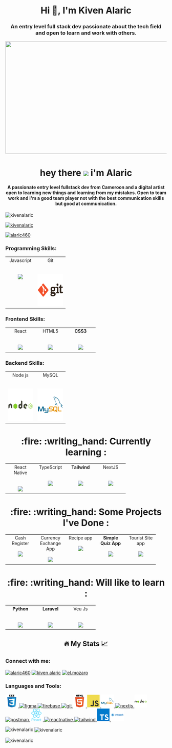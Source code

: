 <h1 align="center">Hi 👋, I'm Kiven Alaric</h1>
<h3 align="center">An entry level full stack dev passionate about the tech field and open to learn and work with others.</h3>

<div id="header" align="center">  
  <!--here's the hello text below it are the languages links-->
  
  <div align="center">
    <img src="https://media.giphy.com/media/dWesBcTLavkZuG35MI/giphy.gif" width="700" height="350"/>
  </div>
  
  <h1>
    hey there
    <img src="https://media.giphy.com/media/hvRJCLFzcasrR4ia7z/giphy.gif" width="30px"/>
      i'm Alaric
  </h1>
  <h4 align="center">A passionate entry level fullstack dev from Cameroon and a digital artist open to learning new things and learning from my mistakes. Open to team work and i'm a good team player not with the best communication skills but good at communication.</h4>

  <p align="left"> <img src="https://komarev.com/ghpvc/?username=kivenalaric&label=Profile%20views&color=0e75b6&style=flat" alt="kivenalaric" /> </p>

<p align="left"> <a href="https://github.com/ryo-ma/github-profile-trophy"><img src="https://github-profile-trophy.vercel.app/?username=kivenalaric" alt="kivenalaric" /></a> </p>

<p align="left"> <a href="https://twitter.com/alaric460" target="blank"><img src="https://img.shields.io/twitter/follow/alaric460?logo=twitter&style=for-the-badge" alt="alaric460" /></a> </p>
  
<div align="left">
  <h3 align="left">Programming Skills:</h3>

  <table>
    <tbody>
      <tr valign="top">
        <td width="80px" align="center">
          <span>Javascript</span><br><br><br>
          <img height="64px" src="https://upload.wikimedia.org/wikipedia/commons/thumb/9/99/Unofficial_JavaScript_logo_2.svg/480px-Unofficial_JavaScript_logo_2.svg.png">
        </td>
         <td width="80px" align="center">
          <span>Git</span><br><br><br>
          <img src="https://github.com/devicons/devicon/blob/master/icons/git/git-original-wordmark.svg" title="Git" **alt="Git" width="100" height="100"/>
        </td>
      </tr>
    </tbody>
  </table>
  <h3 align="left">Frontend Skills:</h3>

  <table>
    <tbody>
      <tr valign="top">
        <td width="80px" align="center">
          <span>React</span><br><br><br>
          <img height="64px" src="https://cdn.worldvectorlogo.com/logos/react-1.svg">
        </td>
        <td width="80px" align="center">
          <span>HTML5</span><br><br><br>
          <img height="64px" src="https://cdn.svgporn.com/logos/html-5.svg">
        </td>
        <td width="80px" align="center">
          <span><strong>CSS3</strong>
          </span><br><br><br>
          <img height="64px" src="https://cdn.svgporn.com/logos/css-3.svg">
        </td>
      </tr>
    </tbody>
  </table>
  <h3 align="left">Backend Skills:</h3>

  <table>
    <tbody>
      <tr valign="top">
        <td width="80px" align="center">
          <span>Node js</span><br><br><br>
          <img src="https://github.com/devicons/devicon/blob/master/icons/nodejs/nodejs-original-wordmark.svg" title="NodeJS" alt="NodeJS" width="100" height="100"/>
        </td>
        <td width="80px" align="center">
          <span>MySQL</span><br><br><br>
          <img src="https://github.com/devicons/devicon/blob/master/icons/mysql/mysql-original-wordmark.svg" title="MySQL"  alt="MySQL" width="100" height="100"/>
        </td>
      </tr>
    </tbody>
  </table>
</div>

<h1> :fire: :writing_hand: Currently learning : </h1>
  
  <div align="left">
    <table>      
      <tbody>
        <tr valign="top">
          <td width="80px" align="center">
            <span>React Native</span><br><br><br>
            <img height="64px" src="https://cdn.worldvectorlogo.com/logos/react-1.svg">
          </td>
          <td width="80px" align="center">
            <span>TypeScript</span><br><br><br>
            <img height="64px" src="https://cdn.svgporn.com/logos/typescript-icon-round.svg">
          </td>
          <td width="80px" align="center">
            <span><strong>Tailwind</strong>
            </span><br><br><br>
            <img height="64px" src="https://cdn.svgporn.com/logos/tailwindcss-icon.svg">
          </td>
          <td width="80px" align="center">
            <span>NextJS</span><br><br><br>
            <img height="64px" src="https://cdn.svgporn.com/logos/nextjs-icon.svg">
          </td>
        </tr>
      </tbody>
    </table>
  </div>

  <h1> :fire: :writing_hand: Some Projects I've Done : </h1>
  
  <div align="left">
    <table>      
      <tbody>
        <tr valign="top">
          <td width="80px" align="center">
            <span>Cash Register</span><br><br>
            <a href="https://kivenalaric.github.io/cash-register/">
              <img height="64px" src="https://cdn-icons-png.flaticon.com/128/5113/5113045.png">
            </a>
          </td>
          <td width="80px" align="center">
            <span>Currency Exchange App</span><br><br>
            <a href="https://currency-exchange-git-feature-exchange-app-kivenalaric.vercel.app/">
              <img height="64px" src="https://cdn-icons-png.flaticon.com/128/2510/2510667.png">
            </a>
          </td>
          <td width="80px" align="center">
            <span>Recipe app</span><br><br>
            <a href="https://deploy-preview-1--luxury-baklava-cbc2a5.netlify.app/">
              <img height="64px" src="https://cdn-icons-png.flaticon.com/128/1065/1065711.png">
            </a>
          </td>
          <td width="80px" align="center">
            <span><strong>Simple Quiz App</strong>
            </span><br><br>
            <a href="https://deploy-preview-1--glistening-tarsier-6b15bb.netlify.app/">
              <img height="64px" src="https://cdn-icons-png.flaticon.com/128/3261/3261308.png">
            </a>
          </td>
          <td width="80px" align="center">
            <span>Tourist Site app</span><br><br>
            <a href="https://deploy-preview-1--coruscating-crumble-ed00bd.netlify.app">
              <img height="64px" src="https://cdn-icons-png.flaticon.com/128/3284/3284668.png">
            </a>
          </td>
        </tr>
      </tbody>
    </table>
  </div>
  
  <h1> :fire: :writing_hand: Will like to learn : </h1>
  
  <div align="left">
    <table>
      <tbody>
        <tr valign="top">
          <td width="80px" align="center">
            <span><strong>Python </strong>
            </span><br><br><br>
            <img height="64px" src="https://cdn.svgporn.com/logos/python.svg">
          </td>
          <td width="80px" align="center">
            <span><strong>Laravel </strong>
            </span><br><br><br>
            <img height="64px" src="https://cdn.svgporn.com/logos/laravel.svg">
          </td>
          <td width="80px" align="center">
            <span>Veu Js</span><br><br><br>
            <img height="64px" src="https://cdn.svgporn.com/logos/vue.svg">
          </td>
        </tr>
      </tbody>
    </table>
  </div>  
  <!-- my stats -->
  
  ## :fire: My Stats 📈
 <div align="left">
  
<!--  [![GitHub Streak](http://github-readme-streak-stats.herokuapp.com?user=kivenalaric&theme=dark&background=000000)](https://git.io/streak-stats) -->
  

<h3 align="left">Connect with me:</h3>
<p align="left">
<a href="https://twitter.com/alaric460" target="blank"><img align="center" src="https://raw.githubusercontent.com/rahuldkjain/github-profile-readme-generator/master/src/images/icons/Social/twitter.svg" alt="alaric460" height="30" width="40" /></a>
<a href="https://linkedin.com/in/kiven alaric" target="blank"><img align="center" src="https://raw.githubusercontent.com/rahuldkjain/github-profile-readme-generator/master/src/images/icons/Social/linked-in-alt.svg" alt="kiven alaric" height="30" width="40" /></a>
<a href="https://instagram.com/el.mozaro" target="blank"><img align="center" src="https://raw.githubusercontent.com/rahuldkjain/github-profile-readme-generator/master/src/images/icons/Social/instagram.svg" alt="el.mozaro" height="30" width="40" /></a>
</p>

<h3 align="left">Languages and Tools:</h3>
<p align="left"> <a href="https://www.w3schools.com/css/" target="_blank" rel="noreferrer"> <img src="https://raw.githubusercontent.com/devicons/devicon/master/icons/css3/css3-original-wordmark.svg" alt="css3" width="40" height="40"/> </a> <a href="https://www.figma.com/" target="_blank" rel="noreferrer"> <img src="https://www.vectorlogo.zone/logos/figma/figma-icon.svg" alt="figma" width="40" height="40"/> </a> <a href="https://firebase.google.com/" target="_blank" rel="noreferrer"> <img src="https://www.vectorlogo.zone/logos/firebase/firebase-icon.svg" alt="firebase" width="40" height="40"/> </a> <a href="https://git-scm.com/" target="_blank" rel="noreferrer"> <img src="https://www.vectorlogo.zone/logos/git-scm/git-scm-icon.svg" alt="git" width="40" height="40"/> </a> <a href="https://www.w3.org/html/" target="_blank" rel="noreferrer"> <img src="https://raw.githubusercontent.com/devicons/devicon/master/icons/html5/html5-original-wordmark.svg" alt="html5" width="40" height="40"/> </a> <a href="https://developer.mozilla.org/en-US/docs/Web/JavaScript" target="_blank" rel="noreferrer"> <img src="https://raw.githubusercontent.com/devicons/devicon/master/icons/javascript/javascript-original.svg" alt="javascript" width="40" height="40"/> </a> <a href="https://www.mysql.com/" target="_blank" rel="noreferrer"> <img src="https://raw.githubusercontent.com/devicons/devicon/master/icons/mysql/mysql-original-wordmark.svg" alt="mysql" width="40" height="40"/> </a> <a href="https://nextjs.org/" target="_blank" rel="noreferrer"> <img src="https://cdn.worldvectorlogo.com/logos/nextjs-2.svg" alt="nextjs" width="40" height="40"/> </a> <a href="https://nodejs.org" target="_blank" rel="noreferrer"> <img src="https://raw.githubusercontent.com/devicons/devicon/master/icons/nodejs/nodejs-original-wordmark.svg" alt="nodejs" width="40" height="40"/> </a> <a href="https://postman.com" target="_blank" rel="noreferrer"> <img src="https://www.vectorlogo.zone/logos/getpostman/getpostman-icon.svg" alt="postman" width="40" height="40"/> </a> <a href="https://reactjs.org/" target="_blank" rel="noreferrer"> <img src="https://raw.githubusercontent.com/devicons/devicon/master/icons/react/react-original-wordmark.svg" alt="react" width="40" height="40"/> </a> <a href="https://reactnative.dev/" target="_blank" rel="noreferrer"> <img src="https://reactnative.dev/img/header_logo.svg" alt="reactnative" width="40" height="40"/> </a> <a href="https://tailwindcss.com/" target="_blank" rel="noreferrer"> <img src="https://www.vectorlogo.zone/logos/tailwindcss/tailwindcss-icon.svg" alt="tailwind" width="40" height="40"/> </a> <a href="https://www.typescriptlang.org/" target="_blank" rel="noreferrer"> <img src="https://raw.githubusercontent.com/devicons/devicon/master/icons/typescript/typescript-original.svg" alt="typescript" width="40" height="40"/> </a> <a href="https://webpack.js.org" target="_blank" rel="noreferrer"> <img src="https://raw.githubusercontent.com/devicons/devicon/d00d0969292a6569d45b06d3f350f463a0107b0d/icons/webpack/webpack-original-wordmark.svg" alt="webpack" width="40" height="40"/> </a> </p>

<p><img align="left" src="https://github-readme-stats.vercel.app/api/top-langs?username=kivenalaric&show_icons=true&locale=en&layout=compact" alt="kivenalaric" /></p>

<p>&nbsp;<img align="center" src="https://github-readme-stats.vercel.app/api?username=kivenalaric&show_icons=true&locale=en" alt="kivenalaric" /></p>

<p><img align="center" src="https://github-readme-streak-stats.herokuapp.com/?user=kivenalaric&" alt="kivenalaric" /></p>
